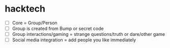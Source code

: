 hacktech
========
+ [ ] Core = Group/Person
+ [ ] Group is created from Bump or secret code
+ [ ] Group interactions/gaming = strange questions/truth or dare/other game
+ [ ] Social media integration = add people you like immediately
